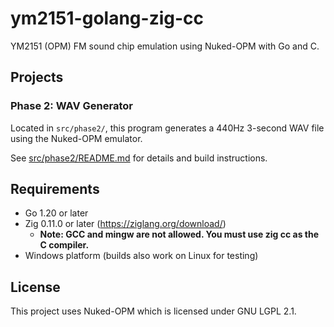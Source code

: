 # ym2151-golang-zig-cc

YM2151 (OPM) FM sound chip emulation using Nuked-OPM with Go and C.

## Projects

### Phase 2: WAV Generator

Located in `src/phase2/`, this program generates a 440Hz 3-second WAV file using the Nuked-OPM emulator.

See [src/phase2/README.md](src/phase2/README.md) for details and build instructions.

## Requirements

- Go 1.20 or later
- Zig 0.11.0 or later (https://ziglang.org/download/)
  - **Note: GCC and mingw are not allowed. You must use zig cc as the C compiler.**
- Windows platform (builds also work on Linux for testing)

## License

This project uses Nuked-OPM which is licensed under GNU LGPL 2.1.